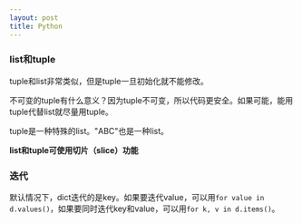 ```yaml
---
layout: post
title: Python
---
```


### list和tuple

tuple和list非常类似，但是tuple一旦初始化就不能修改。

不可变的tuple有什么意义？因为tuple不可变，所以代码更安全。如果可能，能用tuple代替list就尽量用tuple。

tuple是一种特殊的list。"ABC"也是一种list。

**list和tuple可使用切片（slice）功能**

### 迭代

默认情况下，dict迭代的是key。如果要迭代value，可以用```for value in d.values()```，如果要同时迭代key和value，可以用```for k, v in d.items()```。




